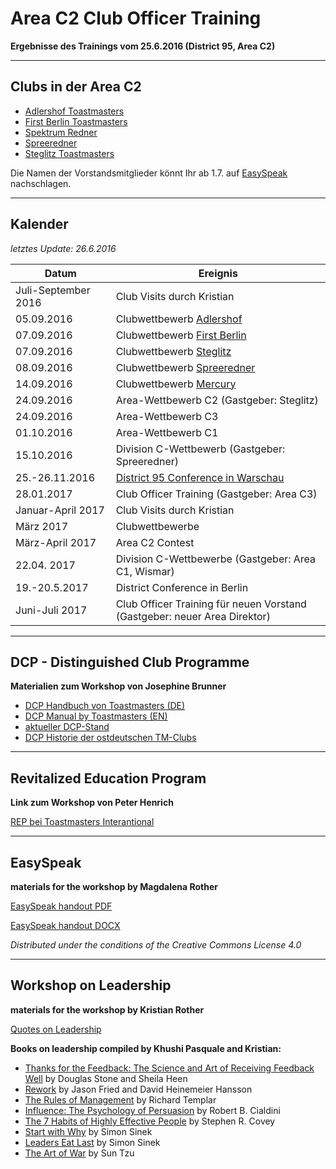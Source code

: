 
# Area C2 Club Officer Training

**Ergebnisse des Trainings vom 25.6.2016 (District 95, Area C2)**

----

## Clubs in der Area C2

* [Adlershof Toastmasters](http://adlershof-toastmasters.de/)
* [First Berlin Toastmasters](http://www.fbtm.org/)
* [Spektrum Redner](http://www.spektrum-redner.de/)
* [Spreeredner](http://www.spreeredner.de)
* [Steglitz Toastmasters](http://www.steglitz-toastmasters.de/)

Die Namen der Vorstandsmitglieder könnt Ihr ab 1.7. auf [EasySpeak](http://tmclub.eu) nachschlagen.

----

## Kalender

*letztes Update: 26.6.2016*

| Datum | Ereignis |
|------|-------|
| Juli-September 2016 | Club Visits durch Kristian |
| 05.09.2016 | Clubwettbewerb [Adlershof](http://adlershof-toastmasters.de/) |
| 07.09.2016 | Clubwettbewerb [First Berlin](http://www.fbtm.org/) |
| 07.09.2016 | Clubwettbewerb [Steglitz](http://www.steglitz-toastmasters.de/) |
| 08.09.2016 | Clubwettbewerb [Spreeredner](http://www.spreeredner.de) |
| 14.09.2016 | Clubwettbewerb [Mercury](http://www.mercury-toastmasters-berlin.de/) |
| 24.09.2016 | Area-Wettbewerb C2 (Gastgeber: Steglitz) |
| 24.09.2016 | Area-Wettbewerb C3 |
| 01.10.2016 | Area-Wettbewerb C1 |
| 15.10.2016 | Division C-Wettbewerb (Gastgeber: Spreeredner) |
| 25.-26.11.2016 | [District 95 Conference in Warschau](http://fall2016.d95conf.org/) |
| 28.01.2017 | Club Officer Training (Gastgeber: Area C3) |
| Januar-April 2017 | Club Visits durch Kristian |
| März 2017 | Clubwettbewerbe |
| März-April 2017 | Area C2 Contest |
| 22.04. 2017 | Division C-Wettbewerbe (Gastgeber: Area C1, Wismar) |
| 19.-20.5.2017 | District Conference in Berlin |
| Juni-Juli 2017 | Club Officer Training für neuen Vorstand (Gastgeber: neuer Area Direktor) |

----

## DCP - Distinguished Club Programme

**Materialien zum Workshop von Josephine Brunner**

* [DCP Handbuch von Toastmasters (DE)](https://www.toastmasters.org/~/media/0A2288330A224A48AD58E6984E0937FB.ashx)
* [DCP Manual by Toastmasters (EN)](https://www.toastmasters.org/~/media/549134EFA75548B6928C43B6BAAFE433.ashx)
* [aktueller DCP-Stand](http://dashboards.toastmasters.org/Club.aspx?id=95)
* [DCP Historie der ostdeutschen TM-Clubs](/posts/files/DCP_history_DivC.zip)

----

## Revitalized Education Program

**Link zum Workshop von Peter Henrich**

[REP bei Toastmasters Interantional](http://www.toastmasters.org/Resources/Revitalized-Education-Program)

----

## EasySpeak

**materials for the workshop by Magdalena Rother**

[EasySpeak handout PDF](/posts/files/EasySpeak.pdf)

[EasySpeak handout DOCX](/posts/files/EasySpeak.docx)

*Distributed under the conditions of the Creative Commons License 4.0*

----

## Workshop on Leadership

**materials for the workshop by Kristian Rother**

[Quotes on Leadership](/posts/quotes-leadership)

**Books on leadership compiled by Khushi Pasquale and Kristian:**

* [Thanks for the Feedback: The Science and Art of Receiving Feedback Well](https://www.amazon.com/Thanks-Feedback-Science-Receiving-Well/dp/0143127136/ref=sr_1_1?s=books&ie=UTF8&qid=1466873193&sr=1-1&keywords=thank+you+for+your+feedback) by Douglas Stone and Sheila Heen
* [Rework](https://www.amazon.com/Rework-Jason-Fried/dp/0307463745/ref=sr_1_1?s=books&ie=UTF8&qid=1466873261&sr=1-1&keywords=rework) by Jason Fried and David Heinemeier Hansson
* [The Rules of Management](https://www.amazon.com/Rules-Management-4th-Richard-Templar/dp/1292088001/ref=sr_1_2?s=books&ie=UTF8&qid=1466873296&sr=1-2&keywords=the+rules+of+management) by Richard Templar
* [Influence: The Psychology of Persuasion](https://www.amazon.com/Influence-Psychology-Persuasion-Robert-Cialdini/dp/006124189X/ref=sr_1_1?s=books&ie=UTF8&qid=1466873352&sr=1-1&keywords=psychology+of+persuasion) by Robert B. Cialdini
* [The 7 Habits of Highly Effective People](https://www.amazon.com/Habits-Highly-Effective-People-Powerful/dp/1451639619/ref=sr_1_1?s=books&ie=UTF8&qid=1466873404&sr=1-1&keywords=seven+habits+of+highly+effective+people) by Stephen R. Covey
* [Start with Why](https://www.amazon.com/Start-Why-Leaders-Inspire-Everyone/dp/1591846447/ref=sr_1_1?s=books&ie=UTF8&qid=1466953944&sr=1-1&keywords=start+with+why+by+simon+sinek) by Simon Sinek
* [Leaders Eat Last](https://www.amazon.com/Leaders-Eat-Last-Together-Others/dp/1591845327/ref=sr_1_3?s=books&ie=UTF8&qid=1466953944&sr=1-3&keywords=start+with+why+by+simon+sinek) by Simon Sinek
* [The Art of War](https://www.sonshi.com/sun-tzu.html) by Sun Tzu

